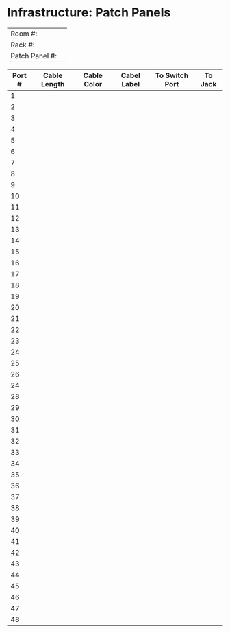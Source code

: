 # Infrastructure: Patch Panels 

|||
|-|-|
|Room #:| |
|Rack #:| |
|Patch Panel #:|


|Port #|Cable Length|Cable Color|Cabel Label|To Switch Port|To Jack |
|------|------------|-----------|-----------|--------------|--------|
|1| | | | | |
|2| | | | | |
|3| | | | | |
|4| | | | | |
|5| | | | | |
|6| | | | | |
|7| | | | | |
|8| | | | | |
|9| | | | | |
|10| | | | | |
|11| | | | | |
|12| | | | | |
|13| | | | | |
|14| | | | | |
|15| | | | | |
|16| | | | | |
|17| | | | | |
|18| | | | | |
|19| | | | | |
|20| | | | | |
|21| | | | | |
|22| | | | | |
|23| | | | | |
|24| | | | | |
|25| | | | | |
|26| | | | | |
|24| | | | | |
|28| | | | | |
|29| | | | | |
|30| | | | | |
|31| | | | | |
|32| | | | | |
|33| | | | | |
|34| | | | | |
|35| | | | | |
|36| | | | | |
|37| | | | | |
|38| | | | | |
|39| | | | | |
|40| | | | | |
|41| | | | | |
|42| | | | | |
|43| | | | | |
|44| | | | | |
|45| | | | | |
|46| | | | | |
|47| | | | | |
|48| | | | | |
